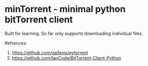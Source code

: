 # minTorrent - minimal python bitTorrent client

Built for learning. So far only supports downloading individual files.


Refrences:

1. https://github.com/gallexis/pytorrent
2. https://github.com/IanCode/BitTorrent-Client-Python

